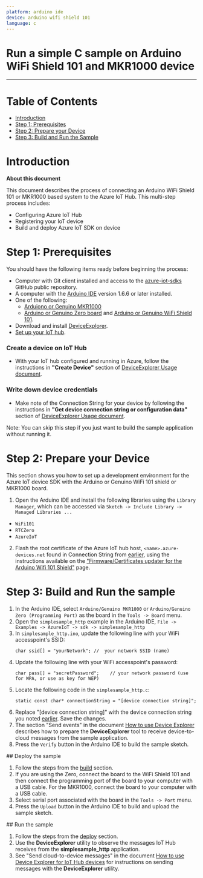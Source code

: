 ```yaml
---
platform: arduino ide
device: arduino wifi shield 101
language: c
---
```


Run a simple C sample on Arduino WiFi Shield 101 and MKR1000 device
===
---

# Table of Contents

- [Introduction](#Introduction)
- [Step 1: Prerequisites](#Step-1-Prerequisites)
- [Step 2: Prepare your Device](#Step-2-PrepareDevice)
- [Step 3: Build and Run the Sample](#Step-3-Build)

<a name="Introduction"></a>
# Introduction

**About this document**

This document describes the process of connecting an Arduino WiFi Shield 101 or MKR1000 based system to the Azure IoT Hub. This multi-step process includes:
- Configuring Azure IoT Hub
- Registering your IoT device
- Build and deploy Azure IoT SDK on device

<a name="Step-1-Prerequisites"></a>
# Step 1: Prerequisites

You should have the following items ready before beginning the process:
- Computer with Git client installed and access to the
  [azure-iot-sdks](https://github.com/Azure/azure-iot-sdks) GitHub public repository.
- A computer with the [Arduino IDE](https://www.arduino.cc/en/Main/Software) version 1.6.6 or later installed.
- One of the following:
  - [Arduiono or Genuino MKR1000](https://www.arduino.cc/en/Main/ArduinoMKR1000)
  - [Arduino or Genuino Zero board](https://www.arduino.cc/en/Main/ArduinoBoardZero) and [Arduino or Genuino WiFi Shield 101](https://www.arduino.cc/en/Main/ArduinoWiFiShield101).
- Download and install [DeviceExplorer](https://github.com/Azure/azure-iot-sdks/releases/download/2015-11-13/SetupDeviceExplorer.msi).
- [Set up your IoT hub](https://github.com/Azure/azure-iot-sdks/blob/master/doc/setup_iothub.md).

### Create a device on IoT Hub
- With your IoT hub configured and running in Azure, follow the instructions in **"Create Device"** section of [DeviceExplorer Usage document](https://github.com/Azure/azure-iot-sdks/blob/master/tools/DeviceExplorer/doc/how_to_use_device_explorer.md).

### Write down device credentials
- Make note of the Connection String for your device by following the instructions in **"Get device connection string or configuration data"** section of [DeviceExplorer Usage document](https://github.com/Azure/azure-iot-sdks/blob/master/tools/DeviceExplorer/doc/how_to_use_device_explorer.md).

Note: You can skip this step if you just want to build the sample application without running it.

<a name="Step-2-PrepareDevice"></a>
# Step 2: Prepare your Device

This section shows you how to set up a development environment for the Azure IoT device SDK with the Arduino or Genuino WiFi 101 shield or MKR1000 board.

1. Open the Arduino IDE and install the following libraries using the ```Library Manager```, which can be accessed via ```Sketch -> Include Library -> Managed Libraries ...```
  * ```WiFi101```
  * ```RTCZero```
  * ```AzureIoT```

2. Flash the root certificate of the Azure IoT hub host, ```<name>.azure-devices.net``` found in Connection String from [earlier](#beforebegin), using the instructions available on the ["Firmware/Certificates updater for the Arduino Wifi 101 Shield"](https://github.com/arduino-libraries/WiFi101-FirmwareUpdater#usage) page.

<a name="Step-3-Build"></a>
# Step 3: Build and Run the sample

1. In the Arduino IDE, select ```Arduino/Genuino MKR1000``` or ```Arduino/Genuino Zero (Programming Port)``` as the board in the ```Tools -> Board``` menu.
2. Open the ```simplesample_http``` example in the Arduino IDE, ```File -> Examples -> AzureIoT -> sdk -> simplesample_http```
3. In ```simplesample_http.ino```, update the following line with your WiFi accesspoint's SSID:
   ```
   char ssid[] = "yourNetwork"; //  your network SSID (name)
   ```
4. Update the following line with your WiFi accesspoint's password:
   ```
   char pass[] = "secretPassword";    // your network password (use for WPA, or use as key for WEP)
   ```
5. Locate the following code in the ```simplesample_http.c```:
   ```
   static const char* connectionString = "[device connection string]";
   ```
6. Replace "[device connection string]" with the device connection string you noted [earlier](#Step-1-Prerequisites). Save the changes.
7. The section "Send events" in the document [How to use Device Explorer](https://github.com/Azure/azure-iot-sdks/blob/master/tools/DeviceExplorer/doc/how_to_use_device_explorer.md>) describes how to prepare the **DeviceExplorer** tool to receive device-to-cloud messages from the sample application.
8. Press the ```Verify``` button in the Arduino IDE to build the sample sketch.  

<a name="deploy"/>
## Deploy the sample

1. Follow the steps from the [build](#Step-3-Build) section.
2. If you are using the Zero, connect the board to the WiFi Shield 101 and then connect the programming port of the board to your computer with a USB cable. For the MKR1000, connect the board to your computer with a USB cable.
3. Select serial port associated with the board in the ```Tools -> Port``` menu.
4. Press the ```Upload``` button in the Arduino IDE to build and upload the sample sketch.

<a name="run"/>
## Run the sample

1. Follow the steps from the [deploy](#deploy) section.
2. Use the **DeviceExplorer** utility to observe the messages IoT Hub receives from the **simplesample_http** application.
3. See "Send cloud-to-device messages" in the document [How to use Device Explorer for IoT Hub devices](https://github.com/Azure/azure-iot-sdks/blob/master/tools/DeviceExplorer/doc/how_to_use_device_explorer.md) for instructions on sending messages with the **DeviceExplorer** utility.